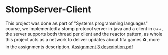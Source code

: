 # StompServer-Client
This project was done as part of "Systems programming languages" course, we implemented a stomp protocol server in java and a client in c++, the server supports both thread per client and the reactor pattern, as whole this project acts as a network to deliver updates about fifa games ⚽, more in the assignments description.
[Assignment 3 description.pdf](https://github.com/NancyAQ/StompServer-Client/files/10732999/Assignment.3.description.pdf)
